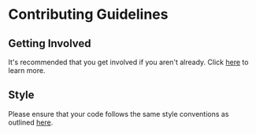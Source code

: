 Contributing Guidelines
=======================

Getting Involved
----------------

It's recommended that you get involved if you aren't already. Click [here](/GETTINGINVOLVED.md) to learn more.


Style
-----

Please ensure that your code follows the same style conventions as outlined [here](https://github.com/Courseography/courseography/wiki#style-guides).